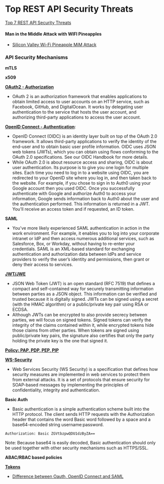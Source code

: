 # Top REST API Security Threats

[Top 7 REST API Security Threats](https://blog.restcase.com/top-7-rest-api-security-threats)


#### Man in the Middle Attack with WIFI Pineapples

* [Silicon Valley Wi-Fi Pineapple MiM Attack](https://www.thesslstore.com/blog/silicon-valley-wi-fi-pineapple/#:~:text=The%20next%20step%20is%20to,server%20and%20the%20user's%20device)


### API Security Mechanisms


**mTLS**


**x509**


[**OAuth2 - Authorization**](https://www.youtube.com/watch?v=t4-416mg6iU)

* OAuth 2 is an authorization framework that enables applications to obtain limited access to user accounts on an HTTP service, such as Facebook, GitHub, and DigitalOcean. It works by delegating user authentication to the service that hosts the user account, and authorizing third-party applications to access the user account. 


[**OpenID Connect - Authentication**](https://auth0.com/docs/protocols/openid-connect-protocol):

* OpenID Connect (OIDC) is an identity layer built on top of the OAuth 2.0 framework. It allows third-party applications to verify the identity of the end-user and to obtain basic user profile information. OIDC uses JSON web tokens (JWTs), which you can obtain using flows conforming to the OAuth 2.0 specifications. See our OIDC Handbook for more details.
* While OAuth 2.0 is about resource access and sharing, OIDC is about user authentication. Its purpose is to give you one login for multiple sites. Each time you need to log in to a website using OIDC, you are redirected to your OpenID site where you log in, and then taken back to the website. For example, if you chose to sign in to Auth0 using your Google account then you used OIDC. Once you successfully authenticate with Google and authorize Auth0 to access your information, Google sends information back to Auth0 about the user and the authentication performed. This information is returned in a JWT. You'll receive an access token and if requested, an ID token.


**SAML**

* You’ve more likely experienced SAML authentication in action in the work environment. For example, it enables you to log into your corporate intranet or IdP and then access numerous additional services, such as Salesforce, Box, or Workday, without having to re-enter your credentials. SAML is an XML-based standard for exchanging authentication and authorization data between IdPs and service providers to verify the user’s identity and permissions, then grant or deny their access to services.


[**JWT/JWE**](https://jwt.io/introduction)

* JSON Web Token (JWT) is an open standard (RFC 7519) that defines a compact and self-contained way for securely transmitting information between parties as a JSON object. This information can be verified and trusted because it is digitally signed. JWTs can be signed using a secret (with the HMAC algorithm) or a public/private key pair using RSA or ECDSA.
* Although JWTs can be encrypted to also provide secrecy between parties, we will focus on signed tokens. Signed tokens can verify the integrity of the claims contained within it, while encrypted tokens hide those claims from other parties. When tokens are signed using public/private key pairs, the signature also certifies that only the party holding the private key is the one that signed it.


[**Policy: PAP, PDP, PEP, PIP**](https://www.yenlo.com/blog/api-policies-pap-pdp-pep-and-pip.-oh-my)


[**WS-Security**](https://www.soapui.org/docs/soapui-projects/ws-security/)

* Web Services Security (WS Security) is a specification that defines how security measures are implemented in web services to protect them from external attacks. It is a set of protocols that ensure security for SOAP-based messages by implementing the principles of confidentiality, integrity and authentication.


**Basic Auth**

* Basic authentication is a simple authentication scheme built into the HTTP protocol. The client sends HTTP requests with the Authorization header that contains the word Basic word followed by a space and a base64-encoded string username:password. 
```
Authorization: Basic ZGVtbzpwQDU1dzByZA==
```
Note: Because base64 is easily decoded, Basic authentication should only be used together with other security mechanisms such as HTTPS/SSL.


**ABAC/RBAC based policies**


[**Tokens**](https://auth0.com/docs/tokens)



* [Difference between Oauth, OpenID Connect and SAML](https://www.okta.com/identity-101/whats-the-difference-between-oauth-openid-connect-and-saml/)
